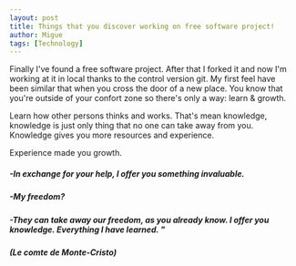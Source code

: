 ```yaml
---
layout: post
title: Things that you discover working on free software project!
author: Migue
tags: [Technology]
---
```


Finally I've found a free software project. After that I forked it and now I'm working at it in local thanks to the control version git.
My first feel have been similar that when you cross the door of a new place. You know that you're outside of your confort zone so there's only a way: learn & growth.

Learn how other persons thinks and works.
That's mean knowledge, knowledge is just only thing that no one can take away from you.
Knowledge gives you more resources and experience.

Experience made you growth.



##### -In exchange for your help, I offer you something invaluable.
##### -My freedom?
##### -They can take away our freedom, as you already know. I offer you knowledge. Everything I have learned. "
##### (Le comte de Monte-Cristo)